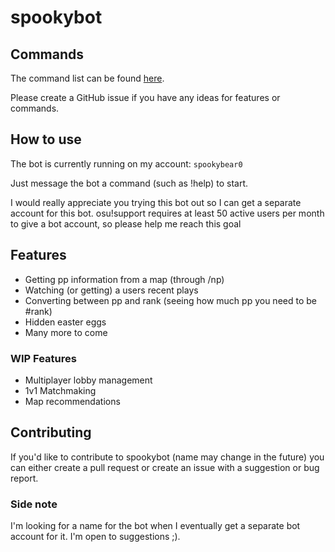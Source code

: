 # spookybot

## Commands

The command list can be found [here](https://github.com/spookybear0/spookybot/wiki/Command-list).

Please create a GitHub issue if you have any ideas for features or commands.

## How to use

The bot is currently running on my account: `spookybear0`

Just message the bot a command (such as !help) to start.

I would really appreciate you trying this bot out so I can get a separate account for this bot. osu!support requires at least 50 active users per month to give a bot account, so please help me reach this goal

## Features

* Getting pp information from a map (through /np)
* Watching (or getting) a users recent plays
* Converting between pp and rank (seeing how much pp you need to be #rank)
* Hidden easter eggs
* Many more to come

### WIP Features

* Multiplayer lobby management
* 1v1 Matchmaking
* Map recommendations

## Contributing

If you'd like to contribute to spookybot (name may change in the future) you can either create a pull request or create an issue with a suggestion or bug report.

### Side note

I'm looking for a name for the bot when I eventually get a separate bot account for it. I'm open to suggestions ;).
